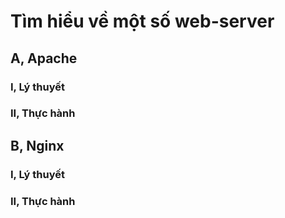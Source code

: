 # Tìm hiểu về một số web-server


## A, Apache

### I, Lý thuyết

### II, Thực hành

## B, Nginx

### I, Lý thuyết

### II, Thực hành